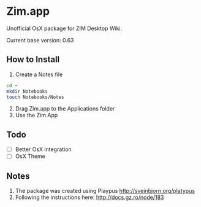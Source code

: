 # Zim.app

Unofficial OsX package for ZIM Desktop Wiki.

Current base version: 0.63

## How to Install

1. Create a Notes file
```bash
cd ~
mkdir Notebooks
touch Notebooks/Notes
```
2. Drag Zim.app to the Applications folder
3. Use the Zim App

## Todo
- [ ] Better OsX integration
- [ ] OsX Theme

## Notes

1. The package was created using Playpus
http://sveinbjorn.org/platypus 
2. Following the instructions here:
http://docs.gz.ro/node/183 



